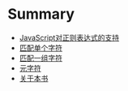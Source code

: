 # Summary
* [JavaScript对正则表达式的支持](section1/index.md)
* [匹配单个字符](section2/index.md)
* [匹配一组字符](section_03/index.md)
* [元字符]()
* [关于本书](about/index.md)